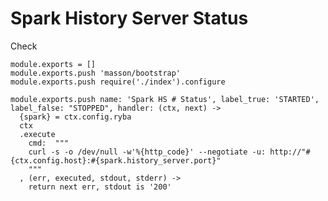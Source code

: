
# Spark History Server Status

  Check

    module.exports = []
    module.exports.push 'masson/bootstrap'
    module.exports.push require('./index').configure

    module.exports.push name: 'Spark HS # Status', label_true: 'STARTED', label_false: "STOPPED", handler: (ctx, next) ->
      {spark} = ctx.config.ryba
      ctx
      .execute
        cmd:  """
        curl -s -o /dev/null -w'%{http_code}' --negotiate -u: http://"#{ctx.config.host}:#{spark.history_server.port}"
        """
      , (err, executed, stdout, stderr) ->
        return next err, stdout is '200'
